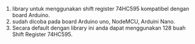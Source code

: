 1. library untuk menggunakan shift register 74HC595 kompatibel dengan board Arduino.
2. sudah dicoba pada board Arduino uno, NodeMCU, Arduini Nano.
3. Secara default dengan library ini anda dapat menggunakan 128 buah Shift Register 74HC595.
